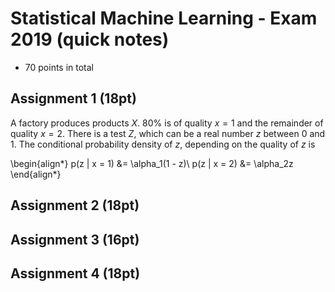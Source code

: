 # Statistical Machine Learning - Exam 2019 (quick notes)

* 70 points in total



## Assignment 1 (18pt)

A factory produces products $X$. 80% is of quality $x = 1$ and the remainder of quality $x = 2$. There is a test $Z$, which can be a real number $z$ between 0 and 1. The conditional probability density of $z$, depending on the quality of $z$ is 

\begin{align*}
p(z | x = 1) &= \alpha_1(1 - z)\\
p(z | x = 2) &= \alpha_2z
\end{align*}






## Assignment 2 (18pt)







## Assignment 3 (16pt)






## Assignment 4 (18pt)